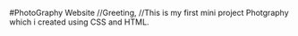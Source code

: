  #PhotoGraphy Website
 //Greeting,
 //This is my first mini project Photgraphy which i created using CSS and HTML.
        